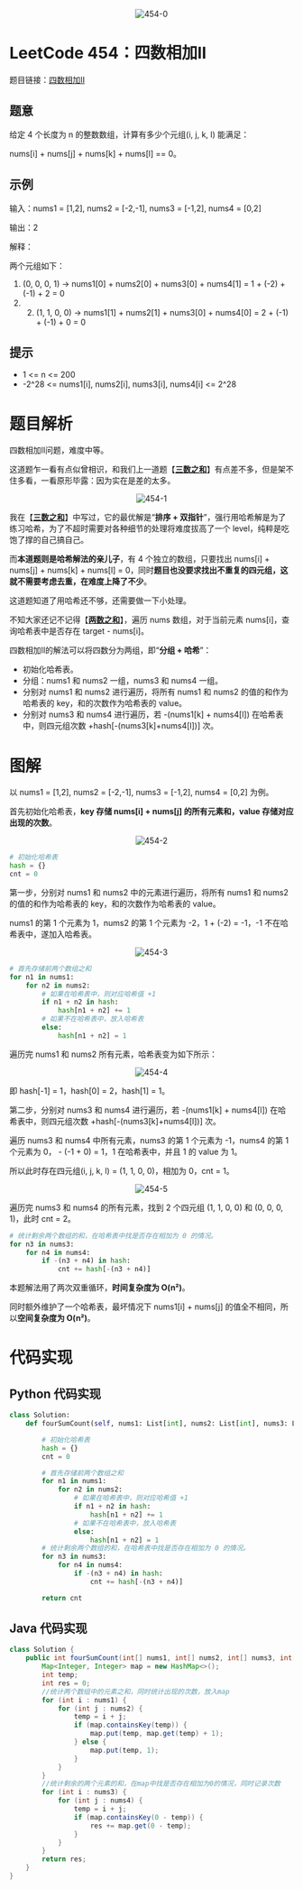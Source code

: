 <div align=center>

![454-0](https://cdn.codegoudan.com/img/454-0.png)

</div>



# LeetCode 454：四数相加Ⅱ

题目链接：[四数相加Ⅱ](https://leetcode-cn.com/problems/4sum-ii/)



## 题意

给定 4 个长度为 n 的整数数组，计算有多少个元组(i, j, k, l) 能满足：

nums[i] + nums[j] + nums[k] + nums[l] == 0。



## 示例

输入：nums1 = [1,2], nums2 = [-2,-1], nums3 = [-1,2], nums4 = [0,2]

输出：2

解释：

两个元组如下：

1. (0, 0, 0, 1) -> nums1[0] + nums2[0] + nums3[0] + nums4[1] = 1 + (-2) + (-1) + 2 = 0
2. 2. (1, 1, 0, 0) -> nums1[1] + nums2[1] + nums3[0] + nums4[0] = 2 + (-1) + (-1) + 0 = 0



## 提示

- 1 <= n <= 200
- -2^28 <= nums1[i], nums2[i], nums3[i], nums4[i] <= 2^28



# 题目解析

四数相加Ⅱ问题，难度中等。

这道题乍一看有点似曾相识，和我们上一道题【[**三数之和**](http://mp.weixin.qq.com/s?__biz=MzI0NjAxMDU5NA==&mid=2475921996&idx=1&sn=1982f20d02cc44aa771b1710d3d28eae&chksm=ff22f5c1c8557cd7fd28ceaa995fb830613399b8e5b6f1f755f6166a37806a386a92585c52bb&scene=21#wechat_redirect)】有点差不多，但是架不住多看，一看原形毕露：因为实在是差的太多。

<div align=center>

![454-1](https://cdn.codegoudan.com/img/454-1.jpg)

</div>

我在【[**三数之和**](http://mp.weixin.qq.com/s?__biz=MzI0NjAxMDU5NA==&mid=2475921996&idx=1&sn=1982f20d02cc44aa771b1710d3d28eae&chksm=ff22f5c1c8557cd7fd28ceaa995fb830613399b8e5b6f1f755f6166a37806a386a92585c52bb&scene=21#wechat_redirect)】中写过，它的最优解是“**排序 + 双指针**”，强行用哈希解是为了练习哈希，为了不超时需要对各种细节的处理将难度拔高了一个 level，纯粹是吃饱了撑的自己搞自己。

而**本道题则是哈希解法的亲儿子**，有 4 个独立的数组，只要找出 nums[i] + nums[j] + nums[k] + nums[l] = 0，同时**题目也没要求找出不重复的四元组，这就不需要考虑去重，在难度上降了不少**。

这道题知道了用哈希还不够，还需要做一下小处理。

不知大家还记不记得【[**两数之和**](http://mp.weixin.qq.com/s?__biz=MzI0NjAxMDU5NA==&mid=2475921946&idx=1&sn=73b27cbb317cb3572fc66a4a36e48181&chksm=ff22f597c8557c81f1ec21c30946d6b821fc749d8e90882089096267cdc95b54e2c965e2db71&scene=21#wechat_redirect)】，遍历 nums 数组，对于当前元素 nums[i]，查询哈希表中是否存在 target - nums[i]。

四数相加Ⅱ的解法可以将四数分为两组，即“**分组 + 哈希**”：

- 初始化哈希表。
- 分组：nums1 和 nums2 一组，nums3 和 nums4 一组。
- 分别对 nums1 和 nums2 进行遍历，将所有 nums1 和 nums2 的值的和作为哈希表的 key，和的次数作为哈希表的 value。 
- 分别对 nums3 和 nums4 进行遍历，若 -(nums1[k] + nums4[l]) 在哈希表中，则四元组次数 +hash[-(nums3[k]+nums4[l])] 次。



# 图解

以 nums1 = [1,2], nums2 = [-2,-1], nums3 = [-1,2], nums4 = [0,2] 为例。

首先初始化哈希表，**key 存储 nums[i] + nums[j] 的所有元素和，value 存储对应出现的次数**。

<div align=center>

![454-2](https://cdn.codegoudan.com/img/454-2.png)

</div>

```Python
# 初始化哈希表
hash = {}
cnt = 0
```

第一步，分别对 nums1 和 nums2 中的元素进行遍历，将所有 nums1 和 nums2 的值的和作为哈希表的 key，和的次数作为哈希表的 value。

nums1 的第 1 个元素为 1，nums2 的第 1 个元素为 -2，1 + (-2) = -1，-1 不在哈希表中，遂加入哈希表。

<div align=center>

![454-3](https://cdn.codegoudan.com/img/454-3.png)

</div>

```Python
# 首先存储前两个数组之和
for n1 in nums1:
    for n2 in nums2:
        # 如果在哈希表中，则对应哈希值 +1
        if n1 + n2 in hash:
            hash[n1 + n2] += 1
        # 如果不在哈希表中，放入哈希表
        else:
            hash[n1 + n2] = 1
```

遍历完 nums1 和 nums2 所有元素，哈希表变为如下所示：

<div align=center>

![454-4](https://cdn.codegoudan.com/img/454-4.png)

</div>

即 hash[-1] = 1，hash[0] = 2，hash[1] = 1。

第二步，分别对 nums3 和 nums4 进行遍历，若 -(nums1[k] + nums4[l]) 在哈希表中，则四元组次数 +hash[-(nums3[k]+nums4[l])] 次。

遍历 nums3 和 nums4 中所有元素，nums3 的第 1 个元素为 -1，nums4 的第 1 个元素为 0， - (-1 + 0) = 1，1 在哈希表中，并且 1 的 value 为 1。

所以此时存在四元组(i, j, k, l) = (1, 1, 0, 0)，相加为 0，cnt = 1。

<div align=center>

![454-5](https://cdn.codegoudan.com/img/454-5.png)

</div>

遍历完 nums3 和 nums4 的所有元素，找到 2 个四元组 (1, 1, 0, 0) 和 (0, 0, 0, 1)，此时 cnt = 2。

```Python
# 统计剩余两个数组的和，在哈希表中找是否存在相加为 0 的情况。
for n3 in nums3:
    for n4 in nums4:
        if -(n3 + n4) in hash:
            cnt += hash[-(n3 + n4)]
```

本题解法用了两次双重循环，**时间复杂度为 O(n²)**。

同时额外维护了一个哈希表，最坏情况下 nums1[i] + nums[j] 的值全不相同，所以**空间复杂度为 O(n²)**。



# 代码实现



## Python 代码实现

```Python
class Solution:
    def fourSumCount(self, nums1: List[int], nums2: List[int], nums3: List[int], nums4: List[int]) -> int:

        # 初始化哈希表
        hash = {}
        cnt = 0

        # 首先存储前两个数组之和
        for n1 in nums1:
            for n2 in nums2:
                # 如果在哈希表中，则对应哈希值 +1
                if n1 + n2 in hash:
                    hash[n1 + n2] += 1
                # 如果不在哈希表中，放入哈希表
                else:
                    hash[n1 + n2] = 1
        # 统计剩余两个数组的和，在哈希表中找是否存在相加为 0 的情况。
        for n3 in nums3:
            for n4 in nums4:
                if -(n3 + n4) in hash:
                    cnt += hash[-(n3 + n4)]

        return cnt
```



## Java 代码实现

```java
class Solution {
    public int fourSumCount(int[] nums1, int[] nums2, int[] nums3, int[] nums4) {
        Map<Integer, Integer> map = new HashMap<>();
        int temp;
        int res = 0;
        //统计两个数组中的元素之和，同时统计出现的次数，放入map
        for (int i : nums1) {
            for (int j : nums2) {
                temp = i + j;
                if (map.containsKey(temp)) {
                    map.put(temp, map.get(temp) + 1);
                } else {
                    map.put(temp, 1);
                }
            }
        }
        //统计剩余的两个元素的和，在map中找是否存在相加为0的情况，同时记录次数
        for (int i : nums3) {
            for (int j : nums4) {
                temp = i + j;
                if (map.containsKey(0 - temp)) {
                    res += map.get(0 - temp);
                }
            }
        }
        return res;
    }
}
```


